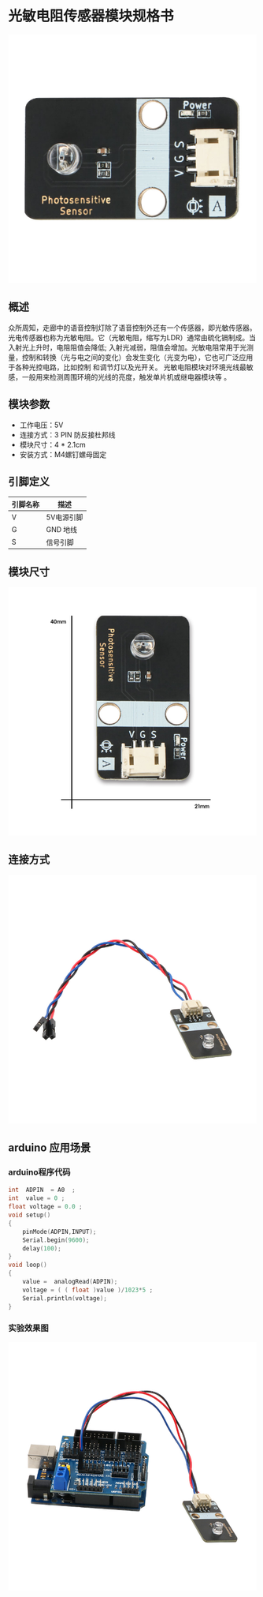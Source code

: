 # 光敏电阻传感器模块规格书

![16](光敏电阻传感器模块图片\16.jpg)

## 概述

众所周知，走廊中的语音控制灯除了语音控制外还有一个传感器，即光敏传感器。光电传感器也称为光敏电阻。它（光敏电阻，缩写为LDR）通常由硫化镉制成。当入射光上升时，电阻阻值会降低; 入射光减弱，阻值会增加。光敏电阻常用于光测量，控制和转换（光与电之间的变化）会发生变化（光变为电），它也可广泛应用于各种光控电路，比如控制 和调节灯以及光开关。 光敏电阻模块对环境光线最敏感，一般用来检测周围环境的光线的亮度，触发单片机或继电器模块等  。

## 模块参数

* 工作电压：5V
* 连接方式：3 PIN 防反接杜邦线
* 模块尺寸：4 * 2.1cm
* 安装方式：M4螺钉螺母固定

## 引脚定义

| 引脚名称| 描述 |
|---- |----|
| V | 5V电源引脚 |
| G | GND 地线 |
| S | 信号引脚 |

## 模块尺寸

![05](光敏电阻传感器模块图片\05.jpg)

## 连接方式

![03](光敏电阻传感器模块图片\03.jpg)


##  arduino 应用场景

### arduino程序代码

```c++
int  ADPIN  = A0  ;
int  value = 0 ;
float voltage = 0.0 ;
void setup()
{
    pinMode(ADPIN,INPUT);
    Serial.begin(9600);    
    delay(100);
}
void loop()
{
    value =  analogRead(ADPIN);    
    voltage = ( ( float )value )/1023*5 ;
    Serial.println(voltage);
}
```

### 实验效果图

![02](光敏电阻传感器模块图片\02.jpg)

